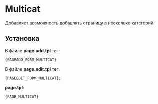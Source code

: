 Multicat
========

Добавляет возможность добавлять страницу в несколько категорий

Установка
---------

В файле **page.add.tpl** тег:

    {PAGEADD_FORM_MULTICAT}

В файле **page.edit.tpl** тег:

    {PAGEEDIT_FORM_MULTICAT};

**page.tpl**: 

    {PAGE_MULTICAT}
